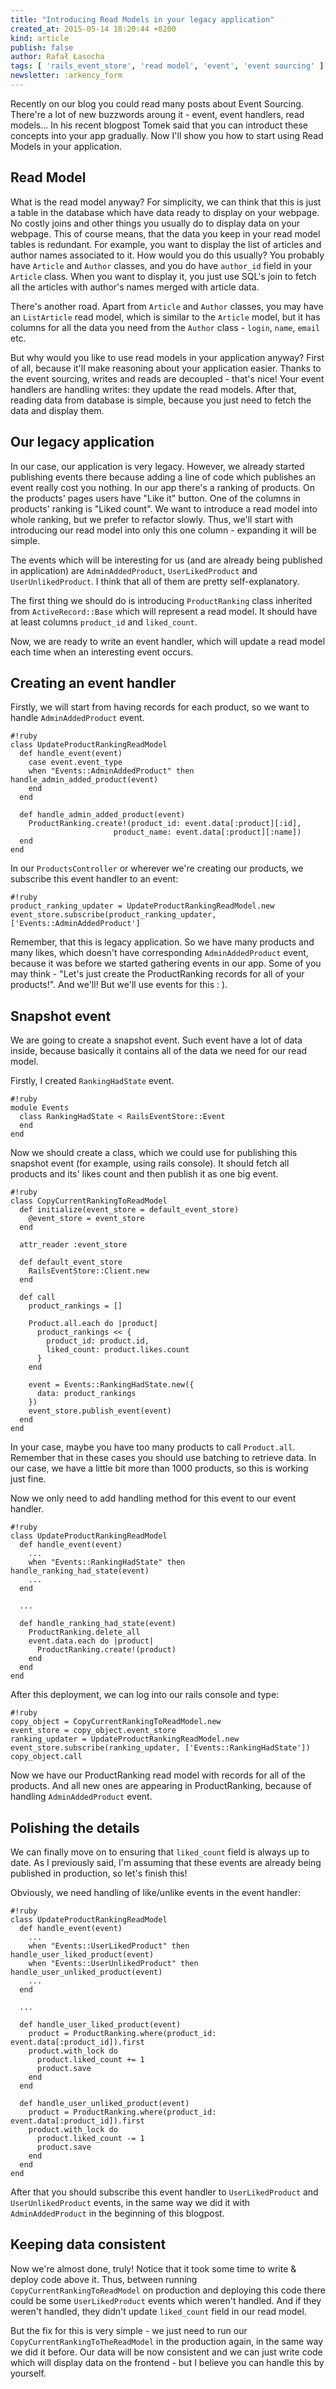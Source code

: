 ```yaml
---
title: "Introducing Read Models in your legacy application"
created_at: 2015-05-14 18:20:44 +0200
kind: article
publish: false
author: Rafał Łasocha
tags: [ 'rails_event_store', 'read model', 'event', 'event sourcing' ]
newsletter: :arkency_form
---
```


Recently on our blog you could read many posts about Event Sourcing. There're a lot of new buzzwords aroung it - event, event handlers, read models... In his recent blogpost Tomek said that you can introduct these concepts into your app gradually. Now I'll show you how to start using Read Models in your application.

<!-- more -->

## Read Model

What is the read model anyway? For simplicity, we can think that this is just a table in the database which have data ready to display on your webpage. No costly joins and other things you usually do to display data on your webpage. This of course means, that the data you keep in your read model tables is redundant.
For example, you want to display the list of articles and author names associated to it. How would you do this usually? You probably have `Article` and `Author` classes, and you do have `author_id` field in your `Article` class.
When you want to display it, you just use SQL's join to fetch all the articles with author's names merged with article data.

There's another road. Apart from `Article` and `Author` classes, you may have an `ListArticle` read model, which is similar to the `Article` model, but it has columns for all the data you need from the `Author` class - `login`, `name`, `email` etc.

But why would you like to use read models in your application anyway? First of all, because it'll make reasoning about your application easier. Thanks to the event sourcing, writes and reads are decoupled - that's nice! Your event handlers are handling writes: they update the read models. After that, reading data from database is simple, because you just need to fetch the data and display them.

## Our legacy application

In our case, our application is very legacy. However, we already started publishing events there because adding a line of code which publishes an event really cost you nothing. In our app there's a ranking of products. On the products' pages users have "Like it" button. One of the columns in products' ranking is "Liked count". We want to introduce a read model into whole ranking, but we prefer to refactor slowly. Thus, we'll start with introducing our read model into only this one column - expanding it will be simple.

The events which will be interesting for us (and are already being published in application) are `AdminAddedProduct`, `UserLikedProduct` and `UserUnlikedProduct`. I think that all of them are pretty self-explanatory.

The first thing we should do is introducing `ProductRanking` class inherited from `ActiveRecord::Base` which will represent a read model. It should have at least columns `product_id` and `liked_count`.

Now, we are ready to write an event handler, which will update a read model each time when an interesting event occurs.

## Creating an event handler

Firstly, we will start from having records for each product, so we want to handle `AdminAddedProduct` event.

```
#!ruby
class UpdateProductRankingReadModel
  def handle_event(event)
    case event.event_type
    when "Events::AdminAddedProduct" then handle_admin_added_product(event)
    end
  end

  def handle_admin_added_product(event)
    ProductRanking.create!(product_id: event.data[:product][:id],
                       product_name: event.data[:product][:name])
  end
end
```

In our `ProductsController` or wherever we're creating our products, we subscribe this event handler to an event:

```
#!ruby
product_ranking_updater = UpdateProductRankingReadModel.new
event_store.subscribe(product_ranking_updater, ['Events::AdminAddedProduct']
```

Remember, that this is legacy application. So we have many products and many likes, which doesn't have corresponding `AdminAddedProduct` event, because it was before we started gathering events in our app. Some of you may think - "Let's just create the ProductRanking records for all of your products!". And we'll! But we'll use events for this : ).

## Snapshot event
We are going to create a snapshot event. Such event have a lot of data inside, because basically it contains all of the data we need for our read model.

Firstly, I created `RankingHadState` event. 

```
#!ruby
module Events
  class RankingHadState < RailsEventStore::Event
  end
end
```

Now we should create a class, which we could use for publishing this snapshot event (for example, using rails console). It should fetch all products and its' likes count and then publish it as one big event.

```
#!ruby
class CopyCurrentRankingToReadModel
  def initialize(event_store = default_event_store)
    @event_store = event_store
  end

  attr_reader :event_store

  def default_event_store
    RailsEventStore::Client.new
  end

  def call
    product_rankings = []

    Product.all.each do |product|
      product_rankings << {
        product_id: product.id,
        liked_count: product.likes.count
      }
    end

    event = Events::RankingHadState.new({
      data: product_rankings
    })
    event_store.publish_event(event)
  end
end
```

In your case, maybe you have too many products to call `Product.all`. Remember that in these cases you should use batching to retrieve data. In our case, we have a little bit more than 1000 products, so this is working just fine.

Now we only need to add handling method for this event to our event handler.

```
#!ruby
class UpdateProductRankingReadModel
  def handle_event(event)
    ...
    when "Events::RankingHadState" then handle_ranking_had_state(event)
    ...
  end

  ...

  def handle_ranking_had_state(event)
    ProductRanking.delete_all
    event.data.each do |product|
      ProductRanking.create!(product)
    end
  end
end
```

After this deployment, we can log into our rails console and type:

```
#!ruby
copy_object = CopyCurrentRankingToReadModel.new
event_store = copy_object.event_store
ranking_updater = UpdateProductRankingReadModel.new
event_store.subscribe(ranking_updater, ['Events::RankingHadState'])
copy_object.call
```

Now we have our ProductRanking read model with records for all of the products. And all new ones are appearing in ProductRanking, because of handling `AdminAddedProduct` event.

## Polishing the details

We can finally move on to ensuring that `liked_count` field is always up to date.
As I previously said, I'm assuming that these events are already being published in production, so let's finish this!

Obviously, we need handling of like/unlike events in the event handler:

```
#!ruby
class UpdateProductRankingReadModel
  def handle_event(event)
    ...
    when "Events::UserLikedProduct" then handle_user_liked_product(event)
    when "Events::UserUnlikedProduct" then handle_user_unliked_product(event)
    ...
  end

  ...

  def handle_user_liked_product(event)
    product = ProductRanking.where(product_id: event.data[:product_id]).first
    product.with_lock do
      product.liked_count += 1
      product.save
    end
  end

  def handle_user_unliked_product(event)
    product = ProductRanking.where(product_id: event.data[:product_id]).first
    product.with_lock do
      product.liked_count -= 1
      product.save
    end
  end
end
```

After that you should subscribe this event handler to `UserLikedProduct` and `UserUnlikedProduct` events, in the same way we did it with `AdminAddedProduct` in the beginning of this blogpost.

## Keeping data consistent

Now we're almost done, truly! Notice that it took some time to write & deploy code above it. Thus, between running `CopyCurrentRankingToReadModel` on production and deploying this code there could be some `UserLikedProduct` events which weren't handled. And if they weren't handled, they didn't update `liked_count` field in our read model. 

But the fix for this is very simple - we just need to run our `CopyCurrentRankingToTheReadModel` in the production again, in the same way we did it before. Our data will be now consistent and we can just write code which will display data on the frontend - but I believe you can handle this by yourself.
